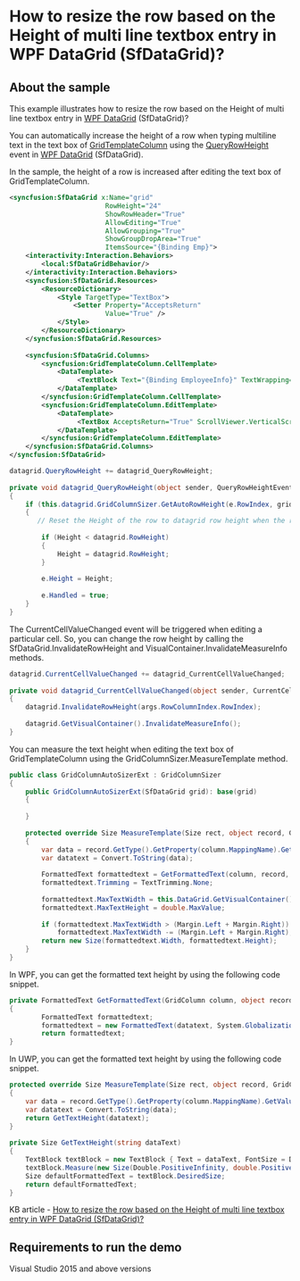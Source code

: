 # How to resize the row based on the Height of multi line textbox entry in WPF DataGrid (SfDataGrid)?

## About the sample

This example illustrates how to resize the row based on the Height of multi line textbox entry in [WPF DataGrid](https://www.syncfusion.com/wpf-ui-controls/datagrid) (SfDataGrid)?	

You can automatically increase the height of a row when typing multiline text in the text box of [GridTemplateColumn](https://help.syncfusion.com/cr/wpf/Syncfusion.UI.Xaml.Grid.GridTemplateColumn.html) using the [QueryRowHeight](https://help.syncfusion.com/cr/wpf/Syncfusion.UI.Xaml.Grid.SfDataGrid.html#Syncfusion_UI_Xaml_Grid_SfDataGrid_QueryRowHeight) event in [WPF DataGrid](https://www.syncfusion.com/wpf-ui-controls/datagrid) (SfDataGrid).


In the sample, the height of a row is increased after editing the text box of GridTemplateColumn.

```XML
<syncfusion:SfDataGrid x:Name="grid"
                        RowHeight="24"
                        ShowRowHeader="True"
                        AllowEditing="True"  
                        AllowGrouping="True"
                        ShowGroupDropArea="True"
                        ItemsSource="{Binding Emp}">
    <interactivity:Interaction.Behaviors>
        <local:SfDataGridBehavior/>
    </interactivity:Interaction.Behaviors>
    <syncfusion:SfDataGrid.Resources>
        <ResourceDictionary>
            <Style TargetType="TextBox">
                <Setter Property="AcceptsReturn"
                        Value="True" />
            </Style>
        </ResourceDictionary>
    </syncfusion:SfDataGrid.Resources>
  
    <syncfusion:SfDataGrid.Columns>
        <syncfusion:GridTemplateColumn.CellTemplate>
            <DataTemplate>
                 <TextBlock Text="{Binding EmployeeInfo}" TextWrapping="Wrap" />
            </DataTemplate>
        </syncfusion:GridTemplateColumn.CellTemplate>
        <syncfusion:GridTemplateColumn.EditTemplate>
            <DataTemplate>
                 <TextBox AcceptsReturn="True" ScrollViewer.VerticalScrollBarVisibility="Visible" TextWrapping="Wrap" Text="{Binding EmployeeInfo,Mode=TwoWay}"  />  
            </DataTemplate>
        </syncfusion:GridTemplateColumn.EditTemplate>
    </syncfusion:SfDataGrid.Columns>
</syncfusion:SfDataGrid>
```

```C#
datagrid.QueryRowHeight += datagrid_QueryRowHeight;
  
private void datagrid_QueryRowHeight(object sender, QueryRowHeightEventArgs e)
{
    if (this.datagrid.GridColumnSizer.GetAutoRowHeight(e.RowIndex, gridRowResizingOptions, out Height))
    {
       // Reset the Height of the row to datagrid row height when the row height is less than the datagrid row height.
  
        if (Height < datagrid.RowHeight)
        {
            Height = datagrid.RowHeight;
        }
  
        e.Height = Height;
  
        e.Handled = true;  
    }
}
```

The CurrentCellValueChanged event will be triggered when editing a particular cell. So, you can change the row height by calling the SfDataGrid.InvalidateRowHeight and VisualContainer.InvalidateMeasureInfo methods.

```C#
datagrid.CurrentCellValueChanged += datagrid_CurrentCellValueChanged;
  
private void datagrid_CurrentCellValueChanged(object sender, CurrentCellValueChangedEventArgs args)
{
    datagrid.InvalidateRowHeight(args.RowColumnIndex.RowIndex);
  
    datagrid.GetVisualContainer().InvalidateMeasureInfo();
}
```

You can measure the text height when editing the text box of GridTemplateColumn using the GridColumnSizer.MeasureTemplate method.

```C#
public class GridColumnAutoSizerExt : GridColumnSizer
{
    public GridColumnAutoSizerExt(SfDataGrid grid): base(grid)
    {
  
    }
     
    protected override Size MeasureTemplate(Size rect, object record, GridColumn column, GridQueryBounds bounds)
    {
        var data = record.GetType().GetProperty(column.MappingName).GetValue(record);
        var datatext = Convert.ToString(data);
  
        FormattedText formattedtext = GetFormattedText(column, record, datatext);
        formattedtext.Trimming = TextTrimming.None;
  
        formattedtext.MaxTextWidth = this.DataGrid.GetVisualContainer().ColumnWidths.DefaultLineSize;
        formattedtext.MaxTextHeight = double.MaxValue;
  
        if (formattedtext.MaxTextWidth > (Margin.Left + Margin.Right))
            formattedtext.MaxTextWidth -= (Margin.Left + Margin.Right);
        return new Size(formattedtext.Width, formattedtext.Height);
    } 
}
```

In WPF, you can get the formatted text height by using the following code snippet.

```C#
private FormattedText GetFormattedText(GridColumn column, object record, string datatext)
{
        FormattedText formattedtext;
        formattedtext = new FormattedText(datatext, System.Globalization.CultureInfo.CurrentCulture, FlowDirection.LeftToRight, new Typeface(DataGrid.FontFamily, new FontStyle(), FontWeights.Normal, DataGrid.FontStretch), DataGrid.FontSize, Brushes.Black);
        return formattedtext;  
}
```

In UWP, you can get the formatted text height by using the following code snippet.

```C#
protected override Size MeasureTemplate(Size rect, object record, GridColumn column, GridQueryBounds bounds)
{
    var data = record.GetType().GetProperty(column.MappingName).GetValue(record);
    var datatext = Convert.ToString(data);
    return GetTextHeight(datatext);
}
  
private Size GetTextHeight(string dataText)
{
    TextBlock textBlock = new TextBlock { Text = dataText, FontSize = DataGrid.FontSize, FontFamily = DataGrid.FontFamily, FontStretch = DataGrid.FontStretch, FontStyle = new FontStyle(), FontWeight = FontWeights.Normal, FlowDirection = FlowDirection.LeftToRight };
    textBlock.Measure(new Size(Double.PositiveInfinity, double.PositiveInfinity));
    Size defaultFormattedText = textBlock.DesiredSize;
    return defaultFormattedText;
}
```

KB article - [How to resize the row based on the Height of multi line textbox entry in WPF DataGrid (SfDataGrid)?](https://www.syncfusion.com/kb/9354/how-to-resize-the-row-based-on-the-height-of-multi-line-textbox-entry-in-wpf-datagrid)

## Requirements to run the demo
Visual Studio 2015 and above versions
